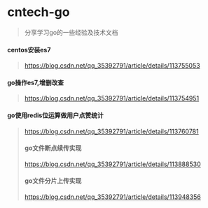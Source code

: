 # cntech-go
> 分享学习go的一些经验及技术文档  
#### centos安装es7
> <a href="https://blog.csdn.net/qq_35392791/article/details/113755053" target="_blank">https://blog.csdn.net/qq_35392791/article/details/113755053</a>  
#### go操作es7,增删改查
> <a href="https://blog.csdn.net/qq_35392791/article/details/113754951" target="_blank">https://blog.csdn.net/qq_35392791/article/details/113754951</a>  
#### go使用redis位运算做用户点赞统计
> <a href="https://blog.csdn.net/qq_35392791/article/details/113760781" target="_blank">https://blog.csdn.net/qq_35392791/article/details/113760781</a>  
> #### go文件断点续传实现
> <a href="https://blog.csdn.net/qq_35392791/article/details/113888530" target="_blank">https://blog.csdn.net/qq_35392791/article/details/113888530</a>  
> #### go文件分片上传实现
> <a href="https://blog.csdn.net/qq_35392791/article/details/113948356" target="_blank">https://blog.csdn.net/qq_35392791/article/details/113948356</a>